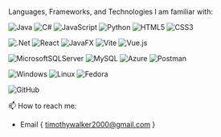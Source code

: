 Languages, Frameworks, and Technologies I am familiar with:

![Java](https://img.shields.io/badge/java-%23ED8B00.svg?style=flat&logo=openjdk&logoColor=white)
![C#](https://img.shields.io/badge/c%23-%23239120.svg?style=flat&logo=csharp&logoColor=white)
![JavaScript](https://img.shields.io/badge/javascript-%23323330.svg?style=flat&logo=javascript&logoColor=%23F7DF1E)
![Python](https://img.shields.io/badge/python-3670A0?style=flat&logo=python&logoColor=ffdd54)
![HTML5](https://img.shields.io/badge/html5-%23E34F26.svg?style=flat&logo=html5&logoColor=white)
![CSS3](https://img.shields.io/badge/css3-%231572B6.svg?style=flat&logo=css3&logoColor=white)

![.Net](https://img.shields.io/badge/.NET-5C2D91?style=flat&logo=.net&logoColor=white)
![React](https://img.shields.io/badge/react-%2320232a.svg?style=flat&logo=react&logoColor=%2361DAFB)
![JavaFX](https://img.shields.io/badge/javafx-%23FF0000.svg?style=flat&logo=javafx&logoColor=white)
![Vite](https://img.shields.io/badge/vite-%23646CFF.svg?style=flat&logo=vite&logoColor=white)
![Vue.js](https://img.shields.io/badge/vuejs-%2335495e.svg?style=flat&logo=vuedotjs&logoColor=%234FC08D)

![MicrosoftSQLServer](https://img.shields.io/badge/Microsoft%20SQL%20Server-CC2927?style=flat&logo=microsoft%20sql%20server&logoColor=white)
![MySQL](https://img.shields.io/badge/mysql-4479A1.svg?style=flat&logo=mysql&logoColor=white)
![Azure](https://img.shields.io/badge/azure-%230072C6.svg?style=flat&logo=microsoftazure&logoColor=white)
![Postman](https://img.shields.io/badge/Postman-FF6C37?style=flat&logo=postman&logoColor=white)

![Windows](https://img.shields.io/badge/Windows-0078D6?style=flat&logo=windows&logoColor=white)
![Linux](https://img.shields.io/badge/Linux-FCC624?style=flat&logo=linux&logoColor=black)
![Fedora](https://img.shields.io/badge/Fedora-294172?style=flat&logo=fedora&logoColor=white)

![GitHub](https://img.shields.io/badge/github-%23121011.svg?style=flat&logo=github&logoColor=white)

📫 How to reach me: 
  - Email { timothywalker2000@gmail.com }
